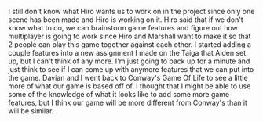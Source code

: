 I still don't know what Hiro wants us to work on in the project since only one scene has been made and Hiro is working on it. Hiro said that if we don't know what to do, we can brainstorm game features and figure out how multiplayer is going to work since Hiro and Marshall want to make it so that 2 people can play this game together against each other. I started adding a couple features into a new assignment I made on the Taiga that Aiden set up, but I can't think of any more. I'm just going to back up for a minute and just think to see if I can come up with anymore features that we can put into the game. Davian and I went back to Conway's Game Of Life to see a little more of what our game is based off of. I thought that I might be able to use some of the knowledge of what it looks like to add some more game features, but I think our game will be more different from Conway's than it will be similar.
